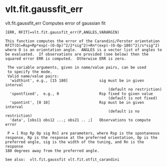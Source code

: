 # vlt.fit.gaussfit_err

  vlt.fit.gaussfit_err Computes error of gaussian fit
 
    [ERR, RFIT]=vlt.fit.gaussfit_err(P,ANGLES,VARARGIN) 
 
    This function computes the error of the Carandini/Ferster orientation
    RFIT(O)=Rsp+Rp*exp(-(O-Op)^2/2*sig^2)+Rn*(exp(-(O-Op-180)^2)/s*sig^2)
    where O is an orientation angle.  ANGLES is a vector list of angles to
    be evaluated.  If observations are provided (see below) then the
    squared error ERR is computed.  Otherwise ERR is zero.
 
     The variable arguments, given in name/value pairs, can be used
     to specify the mode.
     Valid name/value pairs:
      'widthint', e.g., [15 180]              sig must be in given interval
                                                  (default no restriction)
      'spontfixed',  e.g., 0                  Rsp fixed to given value
                                                  (default is not fixed)
      'spontint', [0 10]                      Rsp must be in given interval
                                                  (default is no restriction)
      'data', [obs11 obs12 ...; obs21 .. ;]   Observations to compute error
 
     P = [ Rsp Rp Op sig Rn] are parameters, where Rsp is the spontaneous
    response, Rp is the response at the preferred orientation, Op is the
    preferred angle, sig is the width of the tuning, and Rn is the response
    180 degrees away from the preferred angle.
 
    See also:  vlt.fit.gaussfit vlt.fit.otfit_carandini
